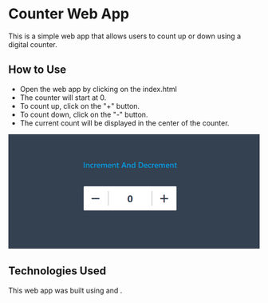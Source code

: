 # Counter Web App

This is a simple web app that allows users to count up or down using a digital counter.

## How to Use

- Open the web app by clicking on the index.html
- The counter will start at 0.
- To count up, click on the "+" button.
- To count down, click on the "-" button.
- The current count will be displayed in the center of the counter.

![Screensort](/Screenshot%202023-03-22%20002627.png "Screensort of the web app")

## Technologies Used

This web app was built using <HTML> and <JavaScript>.
